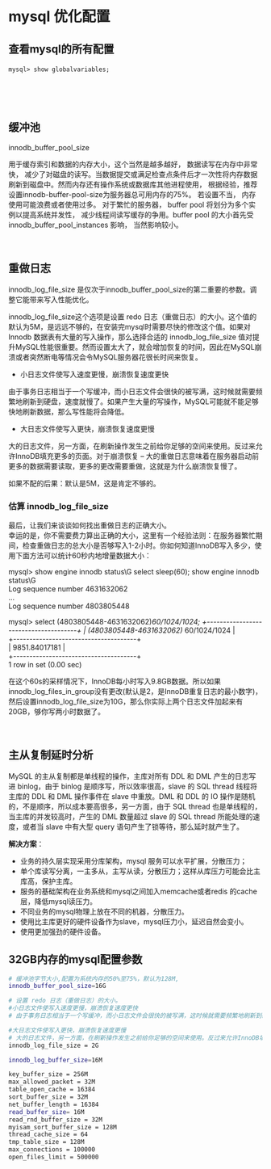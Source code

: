 # mysql 优化配置

## 查看mysql的所有配置

​`mysql> show globalvariables;`​

‍

‍

## 缓冲池

innodb_buffer_pool_size

用于缓存索引和数据的内存大小，这个当然是越多越好， 数据读写在内存中非常快， 减少了对磁盘的读写。当数据提交或满足检查点条件后才一次性将内存数据刷新到磁盘中。然而内存还有操作系统或数据库其他进程使用， 根据经验，推荐设置innodb-buffer-pool-size为服务器总可用内存的75%。 若设置不当， 内存使用可能浪费或者使用过多。 对于繁忙的服务器， buffer pool 将划分为多个实例以提高系统并发性， 减少线程间读写缓存的争用。buffer pool 的大小首先受 innodb_buffer_pool_instances 影响， 当然影响较小。

‍

## 重做日志

innodb_log_file_size 是仅次于innodb_buffer_pool_size的第二重要的参数。调整它能带来写入性能优化。

innodb_log_file_size这个选项是设置 redo 日志（重做日志）的大小。这个值的默认为5M，是远远不够的，在安装完mysql时需要尽快的修改这个值。如果对 Innodb 数据表有大量的写入操作，那么选择合适的 innodb_log_file_size 值对提升MySQL性能很重要。然而设置太大了，就会增加恢复的时间，因此在MySQL崩溃或者突然断电等情况会令MySQL服务器花很长时间来恢复。

- 小日志文件使写入速度更慢，崩溃恢复速度更快

由于事务日志相当于一个写缓冲，而小日志文件会很快的被写满，这时候就需要频繁地刷新到硬盘，速度就慢了。如果产生大量的写操作，MySQL可能就不能足够快地刷新数据，那么写性能将会降低。

- 大日志文件使写入更快，崩溃恢复速度更慢

大的日志文件，另一方面，在刷新操作发生之前给你足够的空间来使用。反过来允许InnoDB填充更多的页面。对于崩溃恢复 – 大的重做日志意味着在服务器启动前更多的数据需要读取，更多的更改需要重做，这就是为什么崩溃恢复慢了。

如果不配的后果：默认是5M，这是肯定不够的。

### 估算 innodb_log_file_size

最后，让我们来谈谈如何找出重做日志的正确大小。  
 幸运的是，你不需要费力算出正确的大小，这里有一个经验法则：在服务器繁忙期间，检查重做日志的总大小是否够写入1-2小时。你如何知道InnoDB写入多少，使用下面方法可以统计60秒内地增量数据大小：

mysql> show engine innodb status\G select sleep(60); show engine innodb status\G  
 Log sequence number 4631632062  
 ...  
 Log sequence number 4803805448

mysql> select (4803805448-4631632062)*60/1024/1024; +--------------------------------------+ | (4803805448-4631632062)* 60/1024/1024 |  
 +--------------------------------------+  
 |                        9851.84017181 |  
 +--------------------------------------+  
 1 row in set (0.00 sec)

在这个60s的采样情况下，InnoDB每小时写入9.8GB数据。所以如果innodb_log_files_in_group没有更改(默认是2，是InnoDB重复日志的最小数字)，然后设置innodb_log_file_size为10G，那么你实际上两个日志文件加起来有20GB，够你写两小时数据了。

‍

## 主从复制延时分析

MySQL 的主从复制都是单线程的操作，主库对所有  DDL 和 DML 产生的日志写进 binlog，由于 binlog 是顺序写，所以效率很高，slave 的 SQL thread 线程将主库的  DDL 和 DML 操作事件在 slave 中重放。DML 和 DDL 的 IO 操作是随机的，不是顺序，所以成本要高很多，另一方面，由于  SQL thread 也是单线程的，当主库的并发较高时，产生的 DML 数量超过 slave 的 SQL thread 所能处理的速度，或者当  slave 中有大型 query 语句产生了锁等待，那么延时就产生了。

**解决方案**：

- 业务的持久层实现采用分库架构，mysql 服务可以水平扩展，分散压力；
- 单个库读写分离，一主多从，主写从读，分散压力；这样从库压力可能会比主库高，保护主库。
- 服务的基础架构在业务系统和mysql之间加入memcache或者redis 的cache层，降低mysql读压力。
- 不同业务的mysql物理上放在不同的机器，分散压力。
- 使用比主库更好的硬件设备作为slave，mysql压力小，延迟自然会变小。
- 使用更加强劲的硬件设备。

## 32GB内存的mysql配置参数

```bash
# 缓冲池字节大小,配置为系统内存的50%至75%，默认为128M,
innodb_buffer_pool_size=16G

# 设置 redo 日志（重做日志）的大小。
#小日志文件使写入速度更慢，崩溃恢复速度更快
# 由于事务日志相当于一个写缓冲，而小日志文件会很快的被写满，这时候就需要频繁地刷新到硬盘，速度就慢了。如果产生大量的写操作，MySQL可能就不能足够快地刷新数据，那么写性能将会降低。

#大日志文件使写入更快，崩溃恢复速度更慢
# 大的日志文件，另一方面，在刷新操作发生之前给你足够的空间来使用。反过来允许InnoDB填充更多的页面。对于崩溃恢复 – 大的重做日志意味着在服务器启动前更多的数据需要读取，更多的更改需要重做，这就是为什么崩溃恢复慢了。
innodb_log_file_size = 2G

innodb_log_buffer_size=16M

key_buffer_size = 256M
max_allowed_packet = 32M
table_open_cache = 16384
sort_buffer_size = 32M
net_buffer_length = 16384
read_buffer_size= 16M
read_rnd_buffer_size = 32M
myisam_sort_buffer_size = 128M
thread_cache_size = 64
tmp_table_size = 128M
max_connections = 100000
open_files_limit = 500000

```
